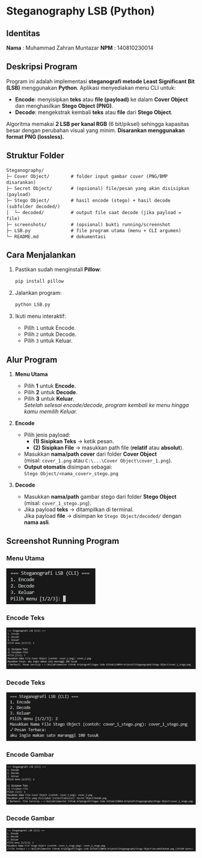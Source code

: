 # Steganography LSB (Python)

## Identitas
**Nama**  : Muhammad Zahran Muntazar
**NPM**   : 140810230014

## Deskripsi Program
Program ini adalah implementasi **steganografi metode Least Significant Bit (LSB)** menggunakan **Python**. Aplikasi menyediakan menu CLI untuk:
- **Encode**: menyisipkan **teks** atau **file (payload)** ke dalam **Cover Object** dan menghasilkan **Stego Object (PNG)**.
- **Decode**: mengekstrak kembali **teks** atau **file** dari **Stego Object**.

Algoritma memakai **2 LSB per kanal RGB** (6 bit/piksel) sehingga kapasitas besar dengan perubahan visual yang minim. 
**Disarankan menggunakan format PNG (lossless).**

## Struktur Folder
```
Steganography/
├─ Cover Object/        # folder input gambar cover (PNG/BMP disarankan)
├─ Secret Object/       # (opsional) file/pesan yang akan disisipkan (payload)
├─ Stego Object/        # hasil encode (stego) + hasil decode (subfolder decoded/)
│  └─ decoded/          # output file saat decode (jika payload = file)
├─ screenshots/         # (opsional) bukti running/screenshot
├─ LSB.py               # file program utama (menu + CLI argumen)
└─ README.md            # dokumentasi
```

## Cara Menjalankan
1. Pastikan sudah menginstall **Pillow**:
   ```bash
   pip install pillow
   ```

2. Jalankan program:
   ```bash
   python LSB.py
   ```

3. Ikuti menu interaktif:
   - Pilih `1` untuk Encode.
   - Pilih `2` untuk Decode.
   - Pilih `3` untuk Keluar.

## Alur Program

1. **Menu Utama**
   - Pilih **1** untuk **Encode**.  
   - Pilih **2** untuk **Decode**.  
   - Pilih **3** untuk **Keluar**.  
   *Setelah selesai encode/decode, program kembali ke menu hingga kamu memilih Keluar.*

2. **Encode**
   - Pilih jenis payload:
      - **(1) Sisipkan Teks** → ketik pesan.
      - **(2) Sisipkan File** → masukkan path file (**relatif** atau **absolut**).
   - Masukkan **nama/path cover** dari folder **Cover Object**  
     (misal: `cover_1.png` atau `C:\...\Cover Object\cover_1.png`).
   - **Output otomatis** disimpan sebagai:  
     `Stego Object/<nama_cover>_stego.png`

3. **Decode**
   - Masukkan **nama/path** gambar stego dari folder **Stego Object**  
     (misal: `cover_1_stego.png`).
   - Jika payload **teks** → ditampilkan di terminal.  
     Jika payload **file** → disimpan ke `Stego Object/decoded/` dengan **nama asli**.

## Screenshot Running Program
### Menu Utama
![Menu Utama](Screenshots/menu.png)

### Encode Teks
![Encode Teks](Screenshots/encode_text.png)

### Decode Teks
![Decode Teks](Screenshots/decode_text.png)

### Encode Gambar
![Encode Gambar](Screenshots/encode_file.png)

### Decode Gambar
![Decode Gambar](Screenshots/decode_file.png)
